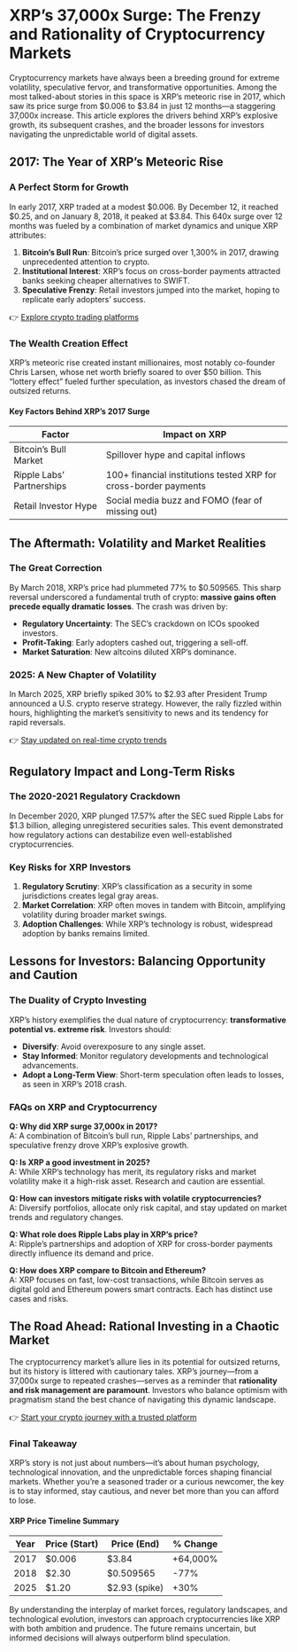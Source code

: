 # XRP’s 37,000x Surge: The Frenzy and Rationality of Cryptocurrency Markets  

Cryptocurrency markets have always been a breeding ground for extreme volatility, speculative fervor, and transformative opportunities. Among the most talked-about stories in this space is XRP’s meteoric rise in 2017, which saw its price surge from $0.006 to $3.84 in just 12 months—a staggering 37,000x increase. This article explores the drivers behind XRP’s explosive growth, its subsequent crashes, and the broader lessons for investors navigating the unpredictable world of digital assets.  

## 2017: The Year of XRP’s Meteoric Rise  

### A Perfect Storm for Growth  
In early 2017, XRP traded at a modest $0.006. By December 12, it reached $0.25, and on January 8, 2018, it peaked at $3.84. This 640x surge over 12 months was fueled by a combination of market dynamics and unique XRP attributes:  
1. **Bitcoin’s Bull Run**: Bitcoin’s price surged over 1,300% in 2017, drawing unprecedented attention to crypto.  
2. **Institutional Interest**: XRP’s focus on cross-border payments attracted banks seeking cheaper alternatives to SWIFT.  
3. **Speculative Frenzy**: Retail investors jumped into the market, hoping to replicate early adopters’ success.  

👉 [Explore crypto trading platforms](https://bit.ly/okx-bonus)  

### The Wealth Creation Effect  
XRP’s meteoric rise created instant millionaires, most notably co-founder Chris Larsen, whose net worth briefly soared to over $50 billion. This “lottery effect” fueled further speculation, as investors chased the dream of outsized returns.  

#### Key Factors Behind XRP’s 2017 Surge  
| Factor                | Impact on XRP |  
|-----------------------|---------------|  
| Bitcoin’s Bull Market | Spillover hype and capital inflows |  
| Ripple Labs’ Partnerships | 100+ financial institutions tested XRP for cross-border payments |  
| Retail Investor Hype | Social media buzz and FOMO (fear of missing out) |  

## The Aftermath: Volatility and Market Realities  

### The Great Correction  
By March 2018, XRP’s price had plummeted 77% to $0.509565. This sharp reversal underscored a fundamental truth of crypto: **massive gains often precede equally dramatic losses**. The crash was driven by:  
- **Regulatory Uncertainty**: The SEC’s crackdown on ICOs spooked investors.  
- **Profit-Taking**: Early adopters cashed out, triggering a sell-off.  
- **Market Saturation**: New altcoins diluted XRP’s dominance.  

### 2025: A New Chapter of Volatility  
In March 2025, XRP briefly spiked 30% to $2.93 after President Trump announced a U.S. crypto reserve strategy. However, the rally fizzled within hours, highlighting the market’s sensitivity to news and its tendency for rapid reversals.  

👉 [Stay updated on real-time crypto trends](https://bit.ly/okx-bonus)  

## Regulatory Impact and Long-Term Risks  

### The 2020-2021 Regulatory Crackdown  
In December 2020, XRP plunged 17.57% after the SEC sued Ripple Labs for $1.3 billion, alleging unregistered securities sales. This event demonstrated how regulatory actions can destabilize even well-established cryptocurrencies.  

### Key Risks for XRP Investors  
1. **Regulatory Scrutiny**: XRP’s classification as a security in some jurisdictions creates legal gray areas.  
2. **Market Correlation**: XRP often moves in tandem with Bitcoin, amplifying volatility during broader market swings.  
3. **Adoption Challenges**: While XRP’s technology is robust, widespread adoption by banks remains limited.  

## Lessons for Investors: Balancing Opportunity and Caution  

### The Duality of Crypto Investing  
XRP’s history exemplifies the dual nature of cryptocurrency: **transformative potential vs. extreme risk**. Investors should:  
- **Diversify**: Avoid overexposure to any single asset.  
- **Stay Informed**: Monitor regulatory developments and technological advancements.  
- **Adopt a Long-Term View**: Short-term speculation often leads to losses, as seen in XRP’s 2018 crash.  

### FAQs on XRP and Cryptocurrency  

**Q: Why did XRP surge 37,000x in 2017?**  
A: A combination of Bitcoin’s bull run, Ripple Labs’ partnerships, and speculative frenzy drove XRP’s explosive growth.  

**Q: Is XRP a good investment in 2025?**  
A: While XRP’s technology has merit, its regulatory risks and market volatility make it a high-risk asset. Research and caution are essential.  

**Q: How can investors mitigate risks with volatile cryptocurrencies?**  
A: Diversify portfolios, allocate only risk capital, and stay updated on market trends and regulatory changes.  

**Q: What role does Ripple Labs play in XRP’s price?**  
A: Ripple’s partnerships and adoption of XRP for cross-border payments directly influence its demand and price.  

**Q: How does XRP compare to Bitcoin and Ethereum?**  
A: XRP focuses on fast, low-cost transactions, while Bitcoin serves as digital gold and Ethereum powers smart contracts. Each has distinct use cases and risks.  

## The Road Ahead: Rational Investing in a Chaotic Market  

The cryptocurrency market’s allure lies in its potential for outsized returns, but its history is littered with cautionary tales. XRP’s journey—from a 37,000x surge to repeated crashes—serves as a reminder that **rationality and risk management are paramount**. Investors who balance optimism with pragmatism stand the best chance of navigating this dynamic landscape.  

👉 [Start your crypto journey with a trusted platform](https://bit.ly/okx-bonus)  

### Final Takeaway  
XRP’s story is not just about numbers—it’s about human psychology, technological innovation, and the unpredictable forces shaping financial markets. Whether you’re a seasoned trader or a curious newcomer, the key is to stay informed, stay cautious, and never bet more than you can afford to lose.  

#### XRP Price Timeline Summary  
| Year | Price (Start) | Price (End) | % Change |  
|------|---------------|-------------|----------|  
| 2017 | $0.006        | $3.84       | +64,000% |  
| 2018 | $2.30         | $0.509565   | -77%     |  
| 2025 | $1.20         | $2.93 (spike)| +30%     |  

By understanding the interplay of market forces, regulatory landscapes, and technological evolution, investors can approach cryptocurrencies like XRP with both ambition and prudence. The future remains uncertain, but informed decisions will always outperform blind speculation.